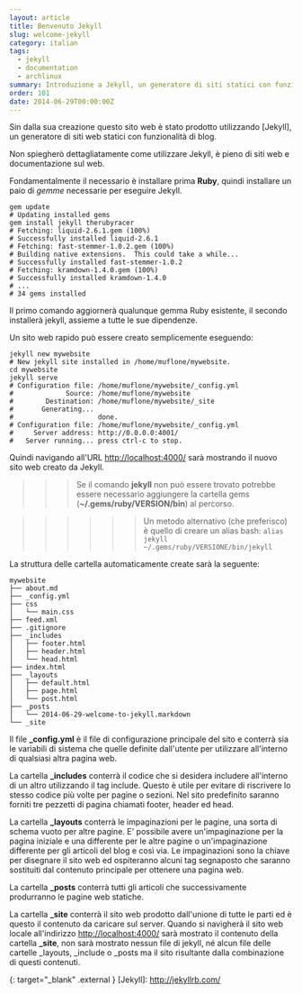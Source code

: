 ```yaml
---
layout: article
title: Benvenuto Jekyll
slug: welcome-jekyll
category: italian
tags:
  - jekyll
  - documentation
  - archlinux
summary: Introduzione a Jekyll, un generatore di siti statici con funzionalità di blog.
order: 101
date: 2014-06-29T00:00:00Z
---
```


Sin dalla sua creazione questo sito web è stato prodotto utilizzando [Jekyll],
un generatore di siti web statici con funzionalità di blog.

Non spiegherò dettagliatamente come utilizzare Jekyll, è pieno di siti web e
documentazione sul web.

Fondamentalmente il necessario è installare prima **Ruby**, quindi installare un
paio di *gemme* necessarie per eseguire Jekyll.

    gem update
    # Updating installed gems
    gem install jekyll therubyracer
    # Fetching: liquid-2.6.1.gem (100%)
    # Successfully installed liquid-2.6.1
    # Fetching: fast-stemmer-1.0.2.gem (100%)
    # Building native extensions.  This could take a while...
    # Successfully installed fast-stemmer-1.0.2
    # Fetching: kramdown-1.4.0.gem (100%)
    # Successfully installed kramdown-1.4.0
    # ...
    # 34 gems installed

Il primo comando aggiornerà qualunque gemma Ruby esistente, il secondo
installerà jekyll, assieme a tutte le sue dipendenze.

Un sito web rapido può essere creato semplicemente eseguendo:

    jekyll new mywebsite
    # New jekyll site installed in /home/muflone/mywebsite.
    cd mywebsite
    jekyll serve
    # Configuration file: /home/muflone/mywebsite/_config.yml
    #             Source: /home/muflone/mywebsite
    #        Destination: /home/muflone/mywebsite/_site
    #       Generating... 
    #                     done.
    # Configuration file: /home/muflone/mywebsite/_config.yml
    #     Server address: http://0.0.0.0:4001/
    #   Server running... press ctrl-c to stop.

Quindi navigando all'URL <http://localhost:4000/> sarà mostrando il nuovo sito
web creato da Jekyll.

>>> Se il comando **jekyll** non può essere trovato potrebbe essere necessario
aggiungere la cartella gems (**~/.gems/ruby/VERSION/bin**) al percorso.

>>>>>> Un metodo alternativo (che preferisco) è quello di creare un alias bash:
```alias jekyll ~/.gems/ruby/VERSIONE/bin/jekyll```

La struttura delle cartella automaticamente create sarà la seguente:

    mywebsite
    ├── about.md
    ├── _config.yml
    ├── css
    │   └── main.css
    ├── feed.xml
    ├── .gitignore
    ├── _includes
    │   ├── footer.html
    │   ├── header.html
    │   └── head.html
    ├── index.html
    ├── _layouts
    │   ├── default.html
    │   ├── page.html
    │   └── post.html
    ├── _posts
    │   └── 2014-06-29-welcome-to-jekyll.markdown
    └── _site

Il file **_config.yml** è il file di configurazione principale del sito e
conterrà sia le variabili di sistema che quelle definite dall'utente per
utilizzare all'interno di qualsiasi altra pagina web.

La cartella **_includes** conterrà il codice che si desidera includere
all'interno di un altro utilizzando il tag include. Questo è utile per
evitare di riscrivere lo stesso codice più volte per pagine o sezioni.
Nel sito predefinito saranno forniti tre pezzetti di pagina chiamati footer,
header ed head.

La cartella **_layouts** conterrà le impaginazioni per le pagine, una
sorta di schema vuoto per altre pagine. E' possibile avere un'impaginazione per
la pagina iniziale e una differente per le altre pagine o un'impaginazione
differente per gli articoli del blog e così via.
Le impaginazioni sono la chiave per disegnare il sito web ed ospiteranno alcuni
tag segnaposto che saranno sostituiti dal contenuto principale per ottenere
una pagina web.

La cartella **_posts** conterrà tutti gli articoli che successivamente
produrranno le pagine web statiche.

La cartella **_site** conterrà il sito web prodotto dall'unione di tutte
le parti ed è questo il contenuto da caricare sul server.
Quando si navigherà il sito web locale all'indirizzo <http://localhost:4000/>
sarà mostrato il contenuto della cartella **_site**, non sarà mostrato nessun
file di jekyll, né alcun file delle cartelle _layouts, _include o _posts ma il
sito risultante dalla combinazione di questi contenuti.

{: target="_blank" .external }
[Jekyll]: http://jekyllrb.com/
